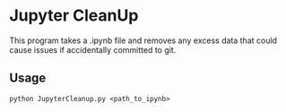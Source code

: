 # Jupyter CleanUp

This program takes a .ipynb file and removes any excess data that could cause issues if accidentally committed to git.

## Usage
```
python JupyterCleanup.py <path_to_ipynb>
```